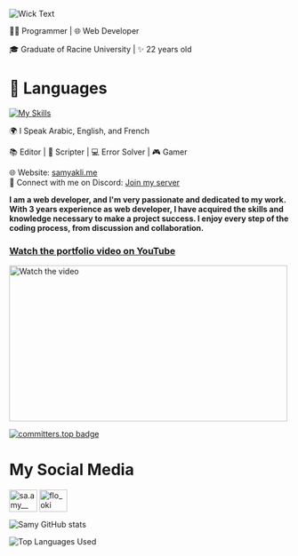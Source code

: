 ![Wick Text](https://readme-typing-svg.herokuapp.com?font=Fira+Code&pause=1000&color=38B6FF&width=435&lines=Hi+there%2C+I'm+Samy+Akli+%F0%9F%91%8B)

👨‍💻 Programmer | 🌐 Web Developer

🎓 Graduate of Racine University | ✨ 22 years old

# 🔧 Languages

[![My Skills](https://skillicons.dev/icons?i=python,django,html,css,bootstrap,js,php,laravel,mysql)](https://wickdev.xyz/)

🌍 I Speak Arabic, English, and French

📚 Editor | 📜 Scripter | 💻 Error Solver | 🎮 Gamer

🌐 Website: [samyakli.me](https://floki3.github.io/samyakli.me/)<br>
💬 Connect with me on Discord: [Join my server](https://discord.gg/Ejp4da5Rb7)

**I am a web developer, and I'm very passionate and dedicated to my work. With 3 years experience as web developer, I have acquired the skills and knowledge necessary to make a project success. I enjoy every step of the coding process, from discussion and collaboration.**

### [Watch the portfolio video on YouTube](https://youtu.be/CLut_s87Rl0)

<a href="https://youtu.be/CLut_s87Rl0" target="_blank">
    <img src="https://img.youtube.com/vi/CLut_s87Rl0/maxresdefault.jpg" alt="Watch the video" width="500" height="281">
</a>

[![committers.top badge](https://user-badge.committers.top/morocco/USERNAME.svg)](https://user-badge.committers.top/morocco/FLOKI3)

# My Social Media

<p align="left">
<a href="https://instagram.com/sa.amy__" target="blank"><img align="center" src="https://raw.githubusercontent.com/rahuldkjain/github-profile-readme-generator/master/src/images/icons/Social/instagram.svg" alt="sa.amy__" height="40" width="50" /></a>
<a href="https://discord.gg/flo_oki" target="blank"><img align="center" src="https://www.svgrepo.com/show/353655/discord-icon.svg" alt="flo_oki" height="40" width="50" /></a>
</p>

![Samy GitHub stats](https://github-readme-stats.vercel.app/api?username=FLOKI3&show_icons=true&theme=transparent)

![Top Languages Used](https://github-readme-stats.vercel.app/api/top-langs/?username=FLOKI3&layout=donut) 


